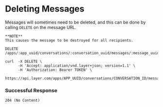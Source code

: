 # Deleting Messages

Messages will sometimes need to be deleted, and this can be done by calling `DELETE` on the message URL.

```emphasis
**NOTE**
This causes the message to be destroyed for all recipients.
```

```request
DELETE /apps/:app_uuid/conversations/:conversation_uuid/messages/:message_uuid
```

```console
curl  -X DELETE \
      -H 'Accept: application/vnd.layer+json; version=1.1' \
      -H 'Authorization: Bearer TOKEN' \
      https://api.layer.com/apps/APP_UUID/conversations/CONVERSATION_ID/messages/MESSAGE_ID
```

### Successful Response

```text
204 (No Content)
```
